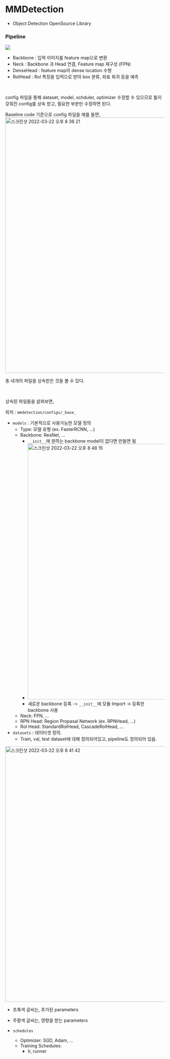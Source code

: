# MMDetection

- Object Detection OpenSource Library



### Pipeline

![](https://img1.daumcdn.net/thumb/R1280x0/?scode=mtistory2&fname=https%3A%2F%2Fblog.kakaocdn.net%2Fdn%2Fcxcbrs%2Fbtra9WN0Q1s%2FhkPC0TYXjQMtZZUQKbRJLK%2Fimg.png)

- Backbone : 입력 이미지를 feature map으로 변환
- Neck : Backbone 과 Head 연결, Feature map 재구성 (FPN)
- DenseHead : feature map의 dense location 수행
- RoIHead : RoI 특징을 입력으로 받아 box 분류, 좌표 회귀 등을 예측

</br>

config 파일을 통해 dataset, model, schduler, optimizer 수정할 수 있으므로 틀이 갖춰진 config를 상속 받고, 필요한 부분만 수정하면 된다.

Baseline code 기준으로 config 파일을 예를 들면,
<img width="805" alt="스크린샷 2022-03-22 오후 8 36 21" src="https://user-images.githubusercontent.com/56240088/159505847-b4dbf58f-0c7d-4d31-b01b-0157dec8fff7.png">

총 네개의 파일을 상속받은 것을 볼 수 있다.

</br>

상속된 파일들을 살펴보면,



위치 : `mmdetection/configs/_base_`

- `models` : 기본적으로 사용가능한 모델 정의
  - Type: 모델 유형 (ex. FasterRCNN, ...)
  - Backbone: ResNet, ...
    - `__init__`에 원하는 backbone model이 없다면 만들면 됨
    - <img width="805" alt="스크린샷 2022-03-22 오후 8 48 15" src="https://user-images.githubusercontent.com/56240088/159506103-e6637a51-e6cd-4679-838d-f0f0fa867087.png">
    - 새로운 backbone 등록 -> `__init__`에 모듈 Import -> 등록한 backbone 사용
  - Neck: FPN, ...
  - RPN Head: Region Propasal Network (ex. RPNHead, ...)
  - RoI Head: StandardRoIHead, CascadeRoIHead, ...
- `datasets` : 데이터셋 정의.
  - Train, val, test dataset에 대해 정의되어있고, pipeline도 정의되어 있음.

<img width="805" alt="스크린샷 2022-03-22 오후 8 41 42" src="https://user-images.githubusercontent.com/56240088/159505953-28cc702c-5c2f-47b4-9434-68fddf11a9fe.png">

  - 초록색 글씨는, 추가된 parameters
  - 주황색 글씨는, 영향을 받는 parameters

- `schedules` 
  - Optimizer: SGD, Adam, ...
  - Training Schedules: 
    - lr, runner



